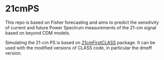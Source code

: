 # 21cmPS
This repo is based on Fisher forecasting and aims to predict the sensitivity of current and future Power Spectrum measurements of the 21-cm signal based on beyond CDM models.

Simulating the 21-cm PS is based on [21cmFirstCLASS](https://github.com/jordanflitter/21cmFirstCLASS) package. It can be used with the modified versions of CLASS code, in particular the dmeff version. 


